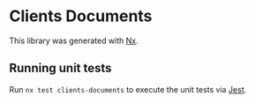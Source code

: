 # Clients Documents

This library was generated with [Nx](https://nx.dev).

## Running unit tests

Run `nx test clients-documents` to execute the unit tests via [Jest](https://jestjs.io).

